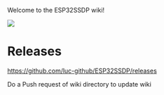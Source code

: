 Welcome to the ESP32SSDP wiki!

![](https://github.com/luc-github/ESPSSDP/blob/master/wiki/images/sample.png)

# Releases
https://github.com/luc-github/ESP32SSDP/releases

Do a Push request of wiki directory to update wiki
